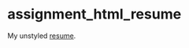 # assignment_html_resume
My unstyled <a href="https://alanmodia.github.io/assignment_html_resume/" target="_blank" rel="noopener noreferrer">resume</a>.
